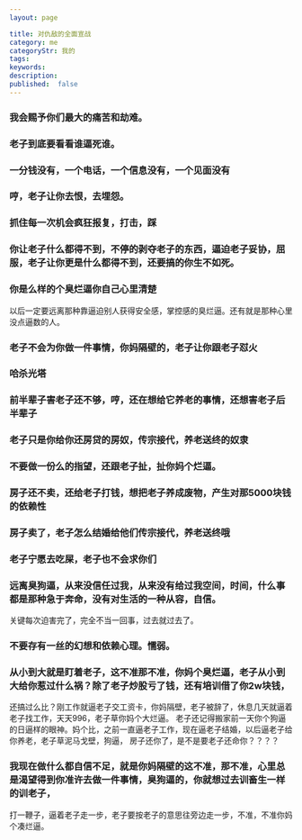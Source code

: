 ```yaml
---
layout: page

title: 对仇敌的全面宣战
category: me
categoryStr: 我的
tags: 
keywords:
description: 
published:  false
---
```



### 我会赐予你们最大的痛苦和劫难。
### 老子到底要看看谁逼死谁。
### 一分钱没有，一个电话，一个信息没有，一个见面没有
### 哼，老子让你去恨，去埋怨。
### 抓住每一次机会疯狂报复，打击，踩
### 你让老子什么都得不到，不停的剥夺老子的东西，逼迫老子妥协，屈服，老子让你更是什么都得不到，还要搞的你生不如死。
### 你是么样的个臭烂逼你自己心里清楚
以后一定要远离那种靠逼迫别人获得安全感，掌控感的臭烂逼。还有就是那种心里没点逼数的人。
### 老子不会为你做一件事情，你妈隔壁的，老子让你跟老子怼火
### 哈杀光塔
### 前半辈子害老子还不够，哼，还在想给它养老的事情，还想害老子后半辈子
### 老子只是你给你还房贷的房奴，传宗接代，养老送终的奴隶
### 不要做一份么的指望，还跟老子扯，扯你妈个烂逼。
### 房子还不卖，还给老子打钱，想把老子养成废物，产生对那5000块钱的依赖性
### 房子卖了，老子怎么结婚给他们传宗接代，养老送终哦
### 老子宁愿去吃屎，老子也不会求你们
### 远离臭狗逼，从来没信任过我，从来没有给过我空间，时间，什么事都是那种急于奔命，没有对生活的一种从容，自信。
关键每次迫害完了，完全不当一回事，过去就过去了。
### 不要存有一丝的幻想和依赖心理。懦弱。
### 从小到大就是盯着老子，这不准那不准，你妈个臭烂逼，老子从小到大给你惹过什么祸？除了老子炒股亏了钱，还有培训借了你2w块钱，
还搞过么比？刚工作就逼老子交工资卡，你妈隔壁，老子被辞了，休息几天就逼着老子找工作，天天996，老子草你妈个大烂逼。
老子还记得搬家前一天你个狗逼的日逼样的眼神。妈个比，之前一直逼老子工作，现在逼老子结婚，以后逼老子给你养老，老子草泥马戈壁，狗逼，
房子还你了，是不是要老子还命你？？？？
### 我现在做什么都自信不足，就是你妈隔壁的这不准，那不准，心里总是渴望得到你准许去做一件事情，臭狗逼的，你就想过去训畜生一样的训老子，
打一鞭子，逼着老子走一步，老子要按老子的意思往旁边走一步，不准，不准你妈个凑烂逼。








